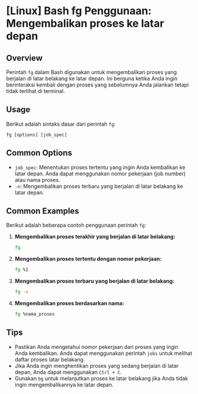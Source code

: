 # [Linux] Bash fg Penggunaan: Mengembalikan proses ke latar depan

## Overview
Perintah `fg` dalam Bash digunakan untuk mengembalikan proses yang berjalan di latar belakang ke latar depan. Ini berguna ketika Anda ingin berinteraksi kembali dengan proses yang sebelumnya Anda jalankan tetapi tidak terlihat di terminal.

## Usage
Berikut adalah sintaks dasar dari perintah `fg`:

```
fg [options] [job_spec]
```

## Common Options
- `job_spec`: Menentukan proses tertentu yang ingin Anda kembalikan ke latar depan. Anda dapat menggunakan nomor pekerjaan (job number) atau nama proses.
- `-n`: Mengembalikan proses terbaru yang berjalan di latar belakang ke latar depan.

## Common Examples
Berikut adalah beberapa contoh penggunaan perintah `fg`:

1. **Mengembalikan proses terakhir yang berjalan di latar belakang:**
   ```bash
   fg
   ```

2. **Mengembalikan proses tertentu dengan nomor pekerjaan:**
   ```bash
   fg %1
   ```

3. **Mengembalikan proses terbaru yang berjalan di latar belakang:**
   ```bash
   fg -n
   ```

4. **Mengembalikan proses berdasarkan nama:**
   ```bash
   fg %nama_proses
   ```

## Tips
- Pastikan Anda mengetahui nomor pekerjaan dari proses yang ingin Anda kembalikan. Anda dapat menggunakan perintah `jobs` untuk melihat daftar proses latar belakang.
- Jika Anda ingin menghentikan proses yang sedang berjalan di latar depan, Anda dapat menggunakan `Ctrl + C`.
- Gunakan `bg` untuk melanjutkan proses ke latar belakang jika Anda tidak ingin mengembalikannya ke latar depan.